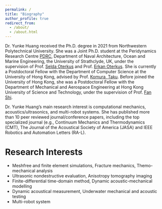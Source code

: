 ```yaml
---
permalink: /
title: "Biography"
author_profile: true
redirect_from: 
  - /about/
  - /about.html
---
```


Dr. Yunke Huang received the Ph.D. degree in 2021 from Northwestern Polytechnical
University. She was a Joint Ph.D. student at the Peridynamics Research Centre [PDRC](https://www.peridynamics.org/pdrc-aim), Department of Naval Architecture, Ocean and Marine Engineering, the University of Strathclyde, UK, under the supervision of Prof. [Selda Oterkus](https://www.strath.ac.uk/staff/oterkusseldams) and Prof. [Erkan Oterkus](https://www.strath.ac.uk/staff/oterkuserkandr). 
 She is currently a Postdoctoral Fellow with the Department of Computer
Science at the University of Hong Kong, advised by Prof. [Komura, Taku](https://www.cs.hku.hk/index.php/people/academic-staff/taku). Before joined the University of Hong Kong, she was a
Postdoctoral Fellow with the Department of Mechanical and Aerospace Engineering at
Hong Kong University of Science and Technology, under the supervision of Prof. [Fan Shi](https://seng.hkust.edu.hk/about/people/faculty/fan-shi).

Dr. Yunke Huang’s main research interest is computational mechanics,
acoustics/ultrasonics, and multi-robot systems. She has published more than 10 peer
reviewed journal/conference papers, including the top specialized journal (e.g., Continuum
Mechanics and Thermodynamics (CMT), The Journal of the Acoustical Society of
America (JASA) and IEEE Robotics and Automation Letters (RA-L).

Research Interests
======
* Meshfree and finite element simulations, Fracture mechanics, Themo-mechanical analysis
* Ultrasonic nondestructive evaluation, Anisotropy tomography imaging
* Finite-differential time-domain method, Dynamic acoustic-mechanical modelling
* Dynamic acoustical measurement, Underwater mechanical and acoustic testing
* Multi-robot system


